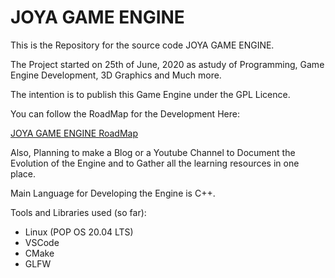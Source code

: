 # JOYA GAME ENGINE

This is the Repository for the source code JOYA GAME ENGINE. 

The Project started on 25th of June, 2020 as astudy of Programming, Game Engine Development, 3D Graphics and Much more.

The intention is to publish this Game Engine under the GPL Licence.

You can follow the RoadMap for the Development Here:

[JOYA GAME ENGINE RoadMap](https://trello.com/b/5CSjWtYD/joya-game-engine)

Also, Planning to make a Blog or a Youtube Channel to Document the Evolution of the Engine and to Gather all the learning resources in one place.

Main Language for Developing the Engine is C++.

Tools and Libraries used (so far):

- Linux (POP OS 20.04 LTS)
- VSCode
- CMake
- GLFW
